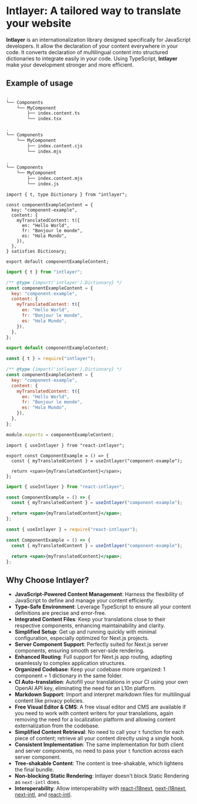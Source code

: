 # Intlayer: A tailored way to translate your website

**Intlayer** is an internationalization library designed specifically for JavaScript developers. It allow the declaration of your content everywhere in your code. It converts declaration of multilingual content into structured dictionaries to integrate easily in your code. Using TypeScript, **Intlayer** make your development stronger and more efficient.

## Example of usage

```bash codeFormat="typescript"
.
└── Components
    └── MyComponent
        ├── index.content.ts
        └── index.tsx
```

```bash codeFormat="commonjs"
.
└── Components
    └── MyComponent
        ├── index.content.cjs
        └── index.mjs
```

```bash codeFormat="esm"
.
└── Components
    └── MyComponent
        ├── index.content.mjs
        └── index.js
```

```tsx fileName="./Components/MyComponent/index.content.ts" codeFormat="typescript"
import { t, type Dictionary } from "intlayer";

const componentExampleContent = {
  key: "component-example",
  content: {
    myTranslatedContent: t({
      en: "Hello World",
      fr: "Bonjour le monde",
      es: "Hola Mundo",
    }),
  },
} satisfies Dictionary;

export default componentExampleContent;
```

```jsx fileName="./Components/MyComponent/index.mjx" codeFormat="esm"
import { t } from "intlayer";

/** @type {import('intlayer').Dictionary} */
const componentExampleContent = {
  key: "component-example",
  content: {
    myTranslatedContent: t({
      en: "Hello World",
      fr: "Bonjour le monde",
      es: "Hola Mundo",
    }),
  },
};

export default componentExampleContent;
```

```jsx fileName="./Components/MyComponent/index.csx" codeFormat="commonjs"
const { t } = require("intlayer");

/** @type {import('intlayer').Dictionary} */
const componentExampleContent = {
  key: "component-example",
  content: {
    myTranslatedContent: t({
      en: "Hello World",
      fr: "Bonjour le monde",
      es: "Hola Mundo",
    }),
  },
};

module.exports = componentExampleContent;
```

```tsx fileName="./Components/MyComponent/index.tsx" codeFormat="typescript"
import { useIntlayer } from "react-intlayer";

export const ComponentExample = () => {
  const { myTranslatedContent } = useIntlayer("component-example");

  return <span>{myTranslatedContent}</span>;
};
```

```jsx fileName="./Components/MyComponent/index.mjx" codeFormat="esm"
import { useIntlayer } from "react-intlayer";

const ComponentExample = () => {
  const { myTranslatedContent } = useIntlayer("component-example");

  return <span>{myTranslatedContent}</span>;
};
```

```jsx fileName="./Components/MyComponent/index.csx" codeFormat="commonjs"
const { useIntlayer } = require("react-intlayer");

const ComponentExample = () => {
  const { myTranslatedContent } = useIntlayer("component-example");

  return <span>{myTranslatedContent}</span>;
};
```

## Why Choose Intlayer?

- **JavaScript-Powered Content Management**: Harness the flexibility of JavaScript to define and manage your content efficiently.
- **Type-Safe Environment**: Leverage TypeScript to ensure all your content definitions are precise and error-free.
- **Integrated Content Files**: Keep your translations close to their respective components, enhancing maintainability and clarity.
- **Simplified Setup**: Get up and running quickly with minimal configuration, especially optimized for Next.js projects.
- **Server Component Support**: Perfectly suited for Next.js server components, ensuring smooth server-side rendering.
- **Enhanced Routing**: Full support for Next.js app routing, adapting seamlessly to complex application structures.
- **Organized Codebase**: Keep your codebase more organized: 1 component = 1 dictionary in the same folder.
- **CI Auto-translation**: Autofill your translations in your CI using your own OpenAI API key, eliminating the need for an L10n platform.
- **Markdown Support**: Import and interpret markdown files for multilingual content like privacy policies.
- **Free Visual Editor & CMS**: A free visual editor and CMS are available if you need to work with content writers for your translations, again removing the need for a localization platform and allowing content externalization from the codebase.
- **Simplified Content Retrieval**: No need to call your `t` function for each piece of content; retrieve all your content directly using a single hook.
- **Consistent Implementation**: The same implementation for both client and server components, no need to pass your `t` function across each server component.
- **Tree-shakable Content**: The content is tree-shakable, which lightens the final bundle.
- **Non-blocking Static Rendering**: Intlayer doesn't block Static Rendering as `next-intl` does.
- **Interoperability**: Allow interoperability with [react-i18next](https://github.com/aymericzip/intlayer/blob/main/docs/en/intlayer_with_react-i18next.md), [next-i18next](https://github.com/aymericzip/intlayer/blob/main/docs/en/intlayer_with_next-i18next.md), [next-intl](https://github.com/aymericzip/intlayer/blob/main/docs/en/intlayer_with_next-intl.md), and [react-intl](https://github.com/aymericzip/intlayer/blob/main/docs/en/intlayer_with_react-intl.md).
